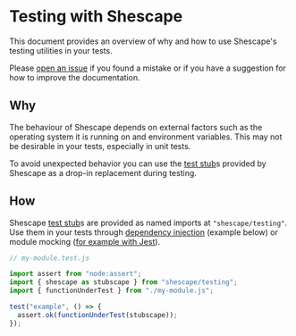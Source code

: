 # Testing with Shescape

This document provides an overview of why and how to use Shescape's testing
utilities in your tests.

Please [open an issue] if you found a mistake or if you have a suggestion for
how to improve the documentation.

## Why

The behaviour of Shescape depends on external factors such as the operating
system it is running on and environment variables. This may not be desirable in
your tests, especially in unit tests.

To avoid unexpected behavior you can use the [test stub]s provided by Shescape
as a drop-in replacement during testing.

## How

Shescape [test stub]s are provided as named imports at `"shescape/testing"`. Use
them in your tests through [dependency injection] (example below) or module
mocking ([for example with Jest][jest-module-mock]).

```javascript
// my-module.test.js

import assert from "node:assert";
import { shescape as stubscape } from "shescape/testing";
import { functionUnderTest } from "./my-module.js";

test("example", () => {
  assert.ok(functionUnderTest(stubscape));
});
```

[dependency injection]: https://en.wikipedia.org/wiki/Dependency_injection
[jest-module-mock]: https://jestjs.io/docs/manual-mocks#mocking-node-modules
[open an issue]: https://github.com/ericcornelissen/shescape/issues/new?labels=documentation&template=documentation.md
[test stub]: https://en.wikipedia.org/wiki/Test_stub
